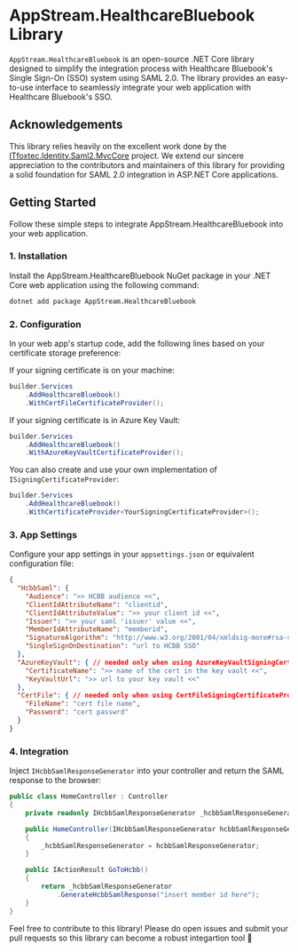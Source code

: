 # AppStream.HealthcareBluebook Library

`AppStream.HealthcareBluebook` is an open-source .NET Core library designed to simplify the integration process with Healthcare Bluebook's Single Sign-On (SSO) system using SAML 2.0. The library provides an easy-to-use interface to seamlessly integrate your web application with Healthcare Bluebook's SSO.

## Acknowledgements

This library relies heavily on the excellent work done by the [ITfoxtec.Identity.Saml2.MvcCore](https://github.com/ITfoxtec/ITfoxtec.Identity.Saml2) project. We extend our sincere appreciation to the contributors and maintainers of this library for providing a solid foundation for SAML 2.0 integration in ASP.NET Core applications.

## Getting Started

Follow these simple steps to integrate AppStream.HealthcareBluebook into your web application.

### 1. Installation

Install the AppStream.HealthcareBluebook NuGet package in your .NET Core web application using the following command:

```bash
dotnet add package AppStream.HealthcareBluebook
```

### 2. Configuration

In your web app's startup code, add the following lines based on your certificate storage preference:

If your signing certificate is on your machine:
```csharp
builder.Services
    .AddHealthcareBluebook()
    .WithCertFileCertificateProvider();
```

If your signing certificate is in Azure Key Vault:
```csharp
builder.Services
    .AddHealthcareBluebook()
    .WithAzureKeyVaultCertificateProvider();
```

You can also create and use your own implementation of `ISigningCertificateProvider`:
```csharp
builder.Services
    .AddHealthcareBluebook()
    .WithCertificateProvider<YourSigningCertificateProvider>();
```

### 3. App Settings

Configure your app settings in your `appsettings.json` or equivalent configuration file:

```json
{
  "HcbbSaml": {
    "Audience": ">> HCBB audience <<",
    "ClientIdAttributeName": "clientid",
    "ClientIdAttributeValue": ">> your client id <<",
    "Issuer": ">> your saml 'issuer' value <<",
    "MemberIdAttributeName": "memberid",
    "SignatureAlgorithm": "http://www.w3.org/2001/04/xmldsig-more#rsa-sha256",
    "SingleSignOnDestination": "url to HCBB SSO"
  },
  "AzureKeyVault": { // needed only when using AzureKeyVaultSigningCertificateProvider
    "CertificateName": ">> name of the cert in the key vault <<",
    "KeyVaultUrl": ">> url to your key vault <<"
  },
  "CertFile": { // needed only when using CertFileSigningCertificateProvider
    "FileName": "cert file name",
    "Password": "cert passwrd"
  }
}
```

### 4. Integration

Inject `IHcbbSamlResponseGenerator` into your controller and return the SAML response to the browser:

```csharp
public class HomeController : Controller
{ 
    private readonly IHcbbSamlResponseGenerator _hcbbSamlResponseGenerator;

    public HomeController(IHcbbSamlResponseGenerator hcbbSamlResponseGenerator)
    {
        _hcbbSamlResponseGenerator = hcbbSamlResponseGenerator;
    }

    public IActionResult GoToHcbb()
    {
        return _hcbbSamlResponseGenerator
            .GenerateHcbbSamlResponse("insert member id here");
    }
}
```

Feel free to contribute to this library! Please do open issues and submit your pull requests so this library can become a robust integartion tool 🚀